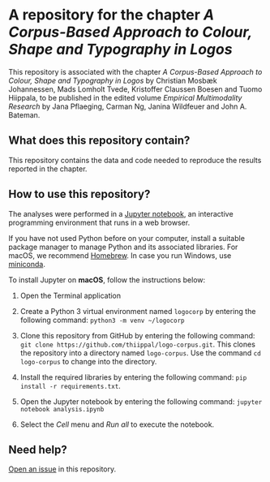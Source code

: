 # A repository for the chapter *A Corpus-Based Approach to Colour, Shape and Typography in Logos*

This repository is associated with the chapter *A Corpus-Based Approach to Colour, Shape and Typography in Logos* by Christian Mosbæk Johannessen, Mads Lomholt Tvede, Kristoffer Claussen Boesen and Tuomo Hiippala, to be published in the edited volume *Empirical Multimodality Research* by Jana Pflaeging, Carman Ng, Janina Wildfeuer and John A. Bateman.

## What does this repository contain?

This repository contains the data and code needed to reproduce the results reported in the chapter.

## How to use this repository?

The analyses were performed in a [Jupyter notebook](https://jupyter.org/), an interactive programming environment that runs in a web browser.

If you have not used Python before on your computer, install a suitable package manager to manage Python and its associated libraries. For macOS, we recommend [Homebrew](https://docs.brew.sh/Installation). In case you run Windows, use [miniconda](https://docs.conda.io/projects/conda/en/latest/user-guide/install/). 

To install Jupyter on **macOS**, follow the instructions below:

  1. Open the Terminal application 
  
  2. Create a Python 3 virtual environment named `logocorp` by entering the following command: `python3 -m venv ~/logocorp`
  
  3. Clone this repository from GitHub by entering the following command: `git clone https://github.com/thiippal/logo-corpus.git`. This clones the repository into a directory named `logo-corpus`. Use the command `cd logo-corpus` to change into the directory.
  
  4. Install the required libraries by entering the following command: `pip install -r requirements.txt`.
  
  5. Open the Jupyter notebook by entering the following command: `jupyter notebook analysis.ipynb`
  
  6. Select the *Cell* menu and *Run all* to execute the notebook.
  
## Need help?

[Open an issue](https://github.com/thiippal/logo-corpus/issues/new/choose) in this repository.

